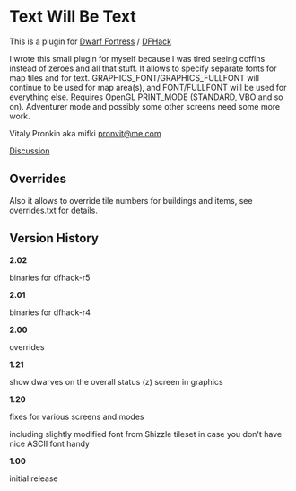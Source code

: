 # Text Will Be Text #

This is a plugin for [Dwarf Fortress](http://bay12games.com) / [DFHack](http://github.com/dfhack/dfhack)

I wrote this small plugin for myself because I was tired seeing coffins instead of zeroes and all that stuff. It allows to specify separate fonts for map tiles and for text. GRAPHICS_FONT/GRAPHICS_FULLFONT will continue to be used for map area(s), and FONT/FULLFONT will be used for everything else. Requires OpenGL PRINT_MODE (STANDARD, VBO and so on). Adventurer mode and possibly some other screens need some more work.

Vitaly Pronkin aka mifki <pronvit@me.com>

[Discussion](http://www.bay12forums.com/smf/index.php?topic=138754.0)

## Overrides ##

Also it allows to override tile numbers for buildings and items, see overrides.txt for details.

## Version History ##

**2.02**

binaries for dfhack-r5

**2.01**

binaries for dfhack-r4

**2.00**

overrides

**1.21**

show dwarves on the overall status (z) screen in graphics

**1.20**

fixes for various screens and modes

including slightly modified font from Shizzle tileset in case you don't have nice ASCII font handy

**1.00**

initial release